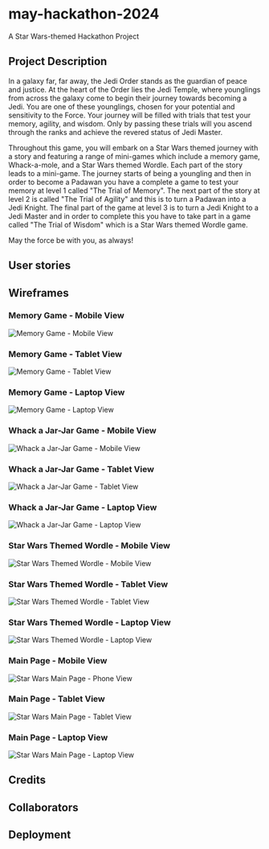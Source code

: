 # may-hackathon-2024
A Star Wars-themed Hackathon Project

## Project Description
In a galaxy far, far away, the Jedi Order stands as the guardian of peace and justice.
At the heart of the Order lies the Jedi Temple, where younglings from across the 
galaxy come to begin their journey towards becoming a Jedi. You are one of these 
younglings, chosen for your potential and sensitivity to the Force. Your journey will be 
filled with trials that test your memory, agility, and wisdom.
Only by passing these trials will you ascend through the ranks and achieve the revered
status of Jedi Master.

Throughout this game, you will embark on a Star Wars themed journey with a story and featuring a range of mini-games which include a memory game, Whack-a-mole, and a Star Wars themed Wordle. Each part of the story leads to a mini-game. The journey starts of being a youngling and then in order to become a Padawan you have a complete a game to test your memory at level 1 called "The Trial of Memory". The next part of the story at level 2 is called "The Trial of Agility" and this is to turn a Padawan into a Jedi Knight. The final part of the game at level 3 is to turn a Jedi Knight to a Jedi Master and in order to complete this you have to take part in a game called "The Trial of Wisdom" which is a Star Wars themed Wordle game.

May the force be with you, as always!

## User stories

## Wireframes

### Memory Game - Mobile View
![Memory Game - Mobile View](assets/wireframes/memory-game-mobile.png)
### Memory Game - Tablet View
![Memory Game - Tablet View](assets/wireframes/memory-game-tablet.png)
### Memory Game - Laptop View
![Memory Game - Laptop View](assets/wireframes/memory-game-laptop.png)

### Whack a Jar-Jar Game - Mobile View
![Whack a Jar-Jar Game - Mobile View](assets/wireframes/whack-a-jar-jar-mobile.png)
### Whack a Jar-Jar Game - Tablet View
![Whack a Jar-Jar Game - Tablet View](assets/wireframes/whack-a-jar-jar-tablet.png)
### Whack a Jar-Jar Game - Laptop View
![Whack a Jar-Jar Game - Laptop View](assets/wireframes/whack-a-jar-jar-laptop.png)

### Star Wars Themed Wordle - Mobile View
![Star Wars Themed Wordle - Mobile View](assets/wireframes/star-wars-wordle-mobile.png)
### Star Wars Themed Wordle - Tablet View
![Star Wars Themed Wordle - Tablet View](assets/wireframes/star-wars-wordle-tablet.png)
### Star Wars Themed Wordle - Laptop View
![Star Wars Themed Wordle - Laptop View](assets/wireframes/star-wars-wordle-laptop.png)

### Main Page - Mobile View
![Star Wars Main Page - Phone View](assets/wireframes/phone-wireframe-index.png)
### Main Page - Tablet View
![Star Wars Main Page - Tablet View](assets/wireframes/tablet-wireframe-index.png)
### Main Page - Laptop View
![Star Wars Main Page - Laptop View](assets/wireframes/laptop-wireframe-index.png)
## Credits

## Collaborators

## Deployment